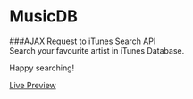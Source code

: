 # MusicDB

###AJAX Request to iTunes Search API <br>
Search your favourite artist in iTunes Database.<br>

Happy searching!

[Live Preview](https://dudzon.github.io/MusicDB/app/index.html)